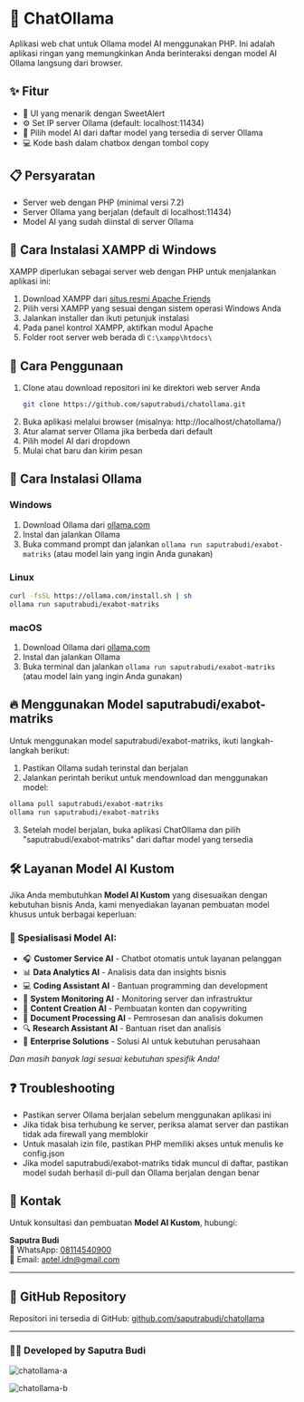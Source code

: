 # 🤖 ChatOllama

Aplikasi web chat untuk Ollama model AI menggunakan PHP. Ini adalah aplikasi ringan yang memungkinkan Anda berinteraksi dengan model AI Ollama langsung dari browser.

## ✨ Fitur

- 🎨 UI yang menarik dengan SweetAlert
- ⚙️ Set IP server Ollama (default: localhost:11434)
- 🤖 Pilih model AI dari daftar model yang tersedia di server Ollama
- 💻 Kode bash dalam chatbox dengan tombol copy

## 📋 Persyaratan

- Server web dengan PHP (minimal versi 7.2)
- Server Ollama yang berjalan (default di localhost:11434)
- Model AI yang sudah diinstal di server Ollama

## 🔧 Cara Instalasi XAMPP di Windows

XAMPP diperlukan sebagai server web dengan PHP untuk menjalankan aplikasi ini:

1. Download XAMPP dari [situs resmi Apache Friends](https://www.apachefriends.org/download.html)
2. Pilih versi XAMPP yang sesuai dengan sistem operasi Windows Anda
3. Jalankan installer dan ikuti petunjuk instalasi
4. Pada panel kontrol XAMPP, aktifkan modul Apache
5. Folder root server web berada di `C:\xampp\htdocs\`

## 🚀 Cara Penggunaan

1. Clone atau download repositori ini ke direktori web server Anda
   ```bash
   git clone https://github.com/saputrabudi/chatollama.git
   ```
2. Buka aplikasi melalui browser (misalnya: http://localhost/chatollama/)
3. Atur alamat server Ollama jika berbeda dari default
4. Pilih model AI dari dropdown
5. Mulai chat baru dan kirim pesan

## 🐪 Cara Instalasi Ollama

### Windows

1. Download Ollama dari [ollama.com](https://ollama.com)
2. Instal dan jalankan Ollama
3. Buka command prompt dan jalankan `ollama run saputrabudi/exabot-matriks` (atau model lain yang ingin Anda gunakan)

### Linux

```bash
curl -fsSL https://ollama.com/install.sh | sh
ollama run saputrabudi/exabot-matriks
```

### macOS

1. Download Ollama dari [ollama.com](https://ollama.com)
2. Instal dan jalankan Ollama
3. Buka terminal dan jalankan `ollama run saputrabudi/exabot-matriks` (atau model lain yang ingin Anda gunakan)

## 🔥 Menggunakan Model saputrabudi/exabot-matriks

Untuk menggunakan model saputrabudi/exabot-matriks, ikuti langkah-langkah berikut:

1. Pastikan Ollama sudah terinstal dan berjalan
2. Jalankan perintah berikut untuk mendownload dan menggunakan model:

```bash
ollama pull saputrabudi/exabot-matriks
ollama run saputrabudi/exabot-matriks
```

3. Setelah model berjalan, buka aplikasi ChatOllama dan pilih "saputrabudi/exabot-matriks" dari daftar model yang tersedia

## 🛠️ Layanan Model AI Kustom

Jika Anda membutuhkan **Model AI Kustom** yang disesuaikan dengan kebutuhan bisnis Anda, kami menyediakan layanan pembuatan model khusus untuk berbagai keperluan:

### 🎯 Spesialisasi Model AI:
- 🎧 **Customer Service AI** - Chatbot otomatis untuk layanan pelanggan
- 📊 **Data Analytics AI** - Analisis data dan insights bisnis
- 💻 **Coding Assistant AI** - Bantuan programming dan development
- 📡 **System Monitoring AI** - Monitoring server dan infrastruktur
- 🎨 **Content Creation AI** - Pembuatan konten dan copywriting
- 📝 **Document Processing AI** - Pemrosesan dan analisis dokumen
- 🔍 **Research Assistant AI** - Bantuan riset dan analisis
- 🏢 **Enterprise Solutions** - Solusi AI untuk kebutuhan perusahaan

*Dan masih banyak lagi sesuai kebutuhan spesifik Anda!*

## ❓ Troubleshooting

- Pastikan server Ollama berjalan sebelum menggunakan aplikasi ini
- Jika tidak bisa terhubung ke server, periksa alamat server dan pastikan tidak ada firewall yang memblokir
- Untuk masalah izin file, pastikan PHP memiliki akses untuk menulis ke config.json
- Jika model saputrabudi/exabot-matriks tidak muncul di daftar, pastikan model sudah berhasil di-pull dan Ollama berjalan dengan benar

## 📱 Kontak

Untuk konsultasi dan pembuatan **Model AI Kustom**, hubungi:

**Saputra Budi**  
📱 WhatsApp: [08114540900](https://wa.me/6208114540900)  
📧 Email: [aptel.idn@gmail.com](mailto:aptel.idn@gmail.com)

---

## 🌟 GitHub Repository

Repositori ini tersedia di GitHub: [github.com/saputrabudi/chatollama](https://github.com/saputrabudi/chatollama)

---

### 👨‍💻 Developed by Saputra Budi 

![chatollama-a](https://github.com/user-attachments/assets/aa2dead1-cf5a-481f-9479-09615baa5af6)

![chatollama-b](https://github.com/user-attachments/assets/01a22f65-3c00-4f37-b641-bc51416f18bf)

